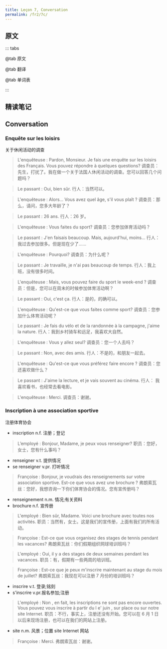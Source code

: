 ```yaml
---
title: Leçon 7, Conversation
permalink: /fr2/7c/
---
```


## 原文

::: tabs

@tab 原文

@tab 翻译

@tab 单词表

:::

## 精读笔记

## Conversation

### Enquête sur les loisirs

关于休闲活动的调查

> L'enquêteuse : Pardon, Monsieur. Je fais une enquête sur les loisirs des Français. Vous pouvez répondre à quelques questions?
> 调查员：先生，打扰了。我在做一个关于法国人休闲活动的调查。您可以回答几个问题吗？

> Le passant : Oui, bien sûr.
> 行人：当然可以。

> L'enquêteuse : Alors... Vous avez quel âge, s'il vous plaît ?
> 调查员：那么，请问，您多大年龄了？

> Le passant : 26 ans.
> 行人：26 岁。

> L'enquêteuse : Vous faites du sport?
> 调查员：您参加体育活动吗？

> Le passant : J'en faisais beaucoup. Mais, aujourd'hui, moins...
> 行人：我过去参加很多。但是现在少了……

> L'enquêteuse : Pourquoi?
> 调查员：为什么呢？

> Le passant : Je travaille, je n'ai pas beaucoup de temps.
> 行人：我上班，没有很多时间。

> L'enquêteuse : Mais, vous pouvez faire du sport le week-end ?
> 调查员：但是，您可以在周末的时候参加体育活动啊？

> Le passant : Oui, c'est ça.
> 行人：是的，的确可以。

> L'enquêteuse : Qu'est-ce que vous faites comme sport?
> 调查员：您参加什么体育活动呢？

> Le passant : Je fais du vélo et de la randonnée à la campagne, j'aime la nature.
> 行人：我到乡村骑车和远足，我喜欢大自然。

> L'enquêteuse : Vous y allez seul?
> 调查员：您一个人去吗？

> Le passant : Non, avec des amis.
> 行人：不是的，和朋友一起去。

> L'enquêteuse : Qu'est-ce que vous préférez faire encore ?
> 调查员：您还喜欢做什么？

> Le passant : J'aime la lecture, et je vais souvent au cinéma.
> 行人： 我喜欢看书，也经常去看电影。

> L'enquêteuse : Merci.
> 调查员：谢谢。

### Inscription à une association sportive

注册体育协会

- inscription n.f. 注册；登记

> L’employé : Bonjour, Madame, je peux vous renseigner?
> 职员：您好，女士，您有什么事吗？

- renseigner v.t. 提供情况
- se renseigner v.pr. 打听情况

> Françoise : Bonjour, je voudrais des renseignements sur votre association sportive. Est-ce que vous avez une brochure ?
> 弗朗索瓦丝：您好，我想咨询一下你们体育协会的情况。您有宣传册吗？

- renseignement n.m. 情况;有关资料
- brochure n.f. 宣传册

> L'employé : Bien sûr, Madame. Voici une brochure avec toutes nos activités.
> 职员：当然有，女士。这是我们的宣传册，上面有我们的所有活动。

> Françoise : Est-ce que vous organisez des stages de tennis pendant les vacances?
> 弗朗索瓦丝：你们假期组织网球培训班吗？

> L'employé : Oui, il y a des stages de deux semaines pendant les vacances.
> 职员：有，假期有一些两周的培训班。

> Françoise : Est-ce que je peux m'inscrire maintenant au stage du mois de juillet?
> 弗朗索瓦丝：我现在可以注册 7 月份的培训班吗？

- inscrire v.t. 登录;铭刻
- s'inscrire v.pr.报名参加;注册

> L'employé : Non , en fait, les inscriptions ne sont pas encore ouvertes. Vous pouvez vous inscrire à partir du l e' juin , sur place ou sur notre site Internet.
> 职员：不行，事实上，注册还没有开始。您可以在 6 月 1 日以后来现场注册，也可以在我们的网站上注册。

- site n.m. 风景；位置
  site Internet 网站

> Françoise : Merci.
> 弗朗索瓦丝：谢谢。
